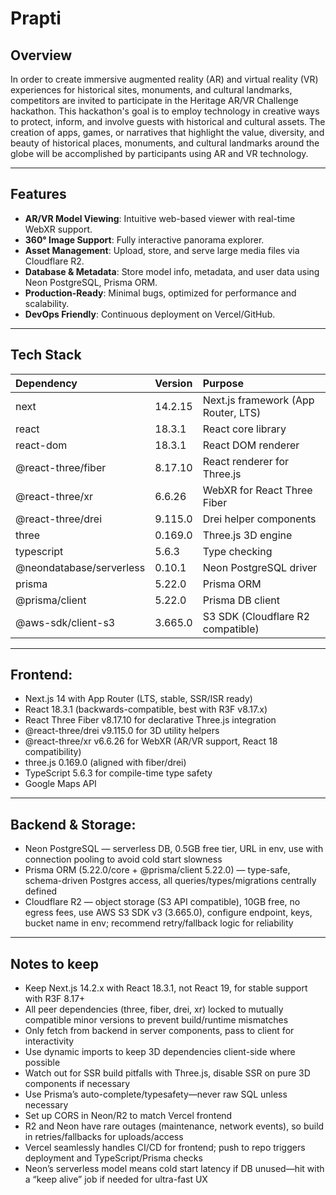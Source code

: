 # Prapti

## Overview

In order to create immersive augmented reality (AR) and virtual reality (VR) experiences for historical sites, monuments, and cultural landmarks, competitors are invited to participate in the Heritage AR/VR Challenge hackathon. This hackathon's goal is to employ technology in creative ways to protect, inform, and involve guests with historical and cultural assets. The creation of apps, games, or narratives that highlight the value, diversity, and beauty of historical places, monuments, and cultural landmarks around the globe will be accomplished by participants using AR and VR technology.

***

## Features

- **AR/VR Model Viewing**: Intuitive web-based viewer with real-time WebXR support.
- **360° Image Support**: Fully interactive panorama explorer.
- **Asset Management**: Upload, store, and serve large media files via Cloudflare R2.
- **Database \& Metadata**: Store model info, metadata, and user data using Neon PostgreSQL, Prisma ORM.
- **Production-Ready**: Minimal bugs, optimized for performance and scalability.
- **DevOps Friendly**: Continuous deployment on Vercel/GitHub.

***

## Tech Stack

| Dependency | Version | Purpose |
| :-- | :-- | :-- |
| next | 14.2.15 | Next.js framework (App Router, LTS) |
| react | 18.3.1 | React core library |
| react-dom | 18.3.1 | React DOM renderer |
| @react-three/fiber | 8.17.10 | React renderer for Three.js |
| @react-three/xr | 6.6.26 | WebXR for React Three Fiber |
| @react-three/drei | 9.115.0 | Drei helper components |
| three | 0.169.0 | Three.js 3D engine |
| typescript | 5.6.3 | Type checking |
| @neondatabase/serverless | 0.10.1 | Neon PostgreSQL driver |
| prisma | 5.22.0 | Prisma ORM |
| @prisma/client | 5.22.0 | Prisma DB client |
| @aws-sdk/client-s3 | 3.665.0 | S3 SDK (Cloudflare R2 compatible) |


***
## Frontend:
- Next.js 14 with App Router (LTS, stable, SSR/ISR ready)
- React 18.3.1 (backwards-compatible, best with R3F v8.17.x)
- React Three Fiber v8.17.10 for declarative Three.js integration
- @react-three/drei v9.115.0 for 3D utility helpers
- @react-three/xr v6.6.26 for WebXR (AR/VR support, React 18 compatibility)
- three.js 0.169.0 (aligned with fiber/drei)
- TypeScript 5.6.3 for compile-time type safety
- Google Maps API
*** 

## Backend & Storage:
- Neon PostgreSQL — serverless DB, 0.5GB free tier, URL in env, use with connection pooling to avoid cold start slowness
- Prisma ORM (5.22.0/core + @prisma/client 5.22.0) — type-safe, schema-driven Postgres access, all queries/types/migrations centrally defined
- Cloudflare R2 — object storage (S3 API compatible), 10GB free, no egress fees, use AWS S3 SDK v3 (3.665.0), configure endpoint, keys, bucket name in env; recommend retry/fallback logic for reliability

***

## Notes to keep
- Keep Next.js 14.2.x with React 18.3.1, not React 19, for stable support with R3F 8.17+
- All peer dependencies (three, fiber, drei, xr) locked to mutually compatible minor versions to prevent build/runtime mismatches
- Only fetch from backend in server components, pass to client for interactivity
- Use dynamic imports to keep 3D dependencies client-side where possible
- Watch out for SSR build pitfalls with Three.js, disable SSR on pure 3D components if necessary
- Use Prisma’s auto-complete/typesafety—never raw SQL unless necessary
- Set up CORS in Neon/R2 to match Vercel frontend
- R2 and Neon have rare outages (maintenance, network events), so build in retries/fallbacks for uploads/access
- Vercel seamlessly handles CI/CD for frontend; push to repo triggers deployment and TypeScript/Prisma checks
- Neon’s serverless model means cold start latency if DB unused—hit with a “keep alive” job if needed for ultra-fast UX

